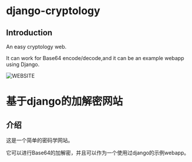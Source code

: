 # django-cryptology
## Introduction

An easy cryptology web.

It can work for Base64 encode/decode,and it can be an example webapp using Django.

![WEBSITE](C:\Users\admin\Desktop\code\django-cryptology\website.png)



# 基于django的加解密网站

## 介绍

这是一个简单的密码学网站。

它可以进行Base64的加解密，并且可以作为一个使用过django的示例webapp。
